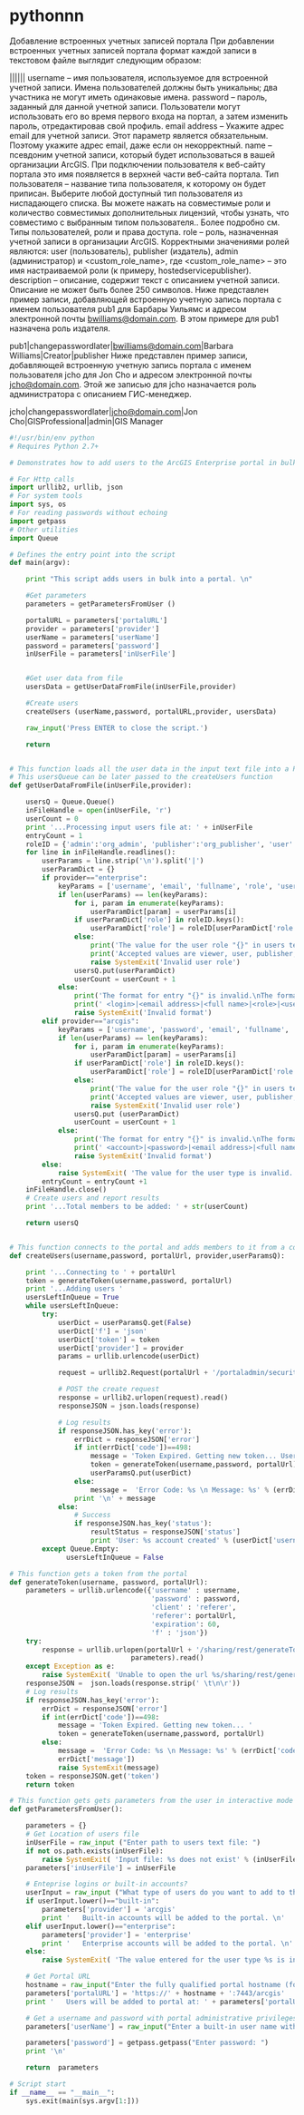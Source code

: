 # pythonnn
Добавление встроенных учетных записей портала
При добавлении встроенных учетных записей портала формат каждой записи в текстовом файле выглядит следующим образом:

<username>|<password>|<email address>|<name>|<user type>|<role>|<description>
username – имя пользователя, используемое для встроенной учетной записи. Имена пользователей должны быть уникальны; два участника не могут иметь одинаковые имена.
password – пароль, заданный для данной учетной записи. Пользователи могут использовать его во время первого входа на портал, а затем изменить пароль, отредактировав свой профиль.
email address – Укажите адрес email для учетной записи. Этот параметр является обязательным. Поэтому укажите адрес email, даже если он некорректный.
name – псевдоним учетной записи, который будет использоваться в вашей организации ArcGIS. При подключении пользователя к веб-сайту портала это имя появляется в верхней части веб-сайта портала.
Тип пользователя – название типа пользователя, к которому он будет приписан. Выберите любой доступный тип пользователя из ниспадающего списка. Вы можете нажать на совместимые роли и количество совместимых дополнительных лицензий, чтобы узнать, что совместимо с выбранным типом пользователя.. Более подробно см. Типы пользователей, роли и права доступа.
role – роль, назначенная учетной записи в организации ArcGIS. Корректными значениями ролей являются: user (пользователь), publisher (издатель), admin (администратор) и <custom_role_name>, где <custom_role_name> – это имя настраиваемой роли (к примеру, hostedservicepublisher).
description – описание, содержит текст с описанием учетной записи. Описание не может быть более 250 символов.
Ниже представлен пример записи, добавляющей встроенную учетную запись портала с именем пользователя pub1 для Барбары Уильямс и адресом электронной почты bwilliams@domain.com. В этом примере для pub1 назначена роль издателя.

pub1|changepasswordlater|bwilliams@domain.com|Barbara Williams|Creator|publisher
Ниже представлен пример записи, добавляющей встроенную учетную запись портала с именем пользователя jcho для Jon Cho и адресом электронной почты jcho@domain.com. Этой же записью для jcho назначается роль администратора с описанием ГИС-менеджер.

jcho|changepasswordlater|jcho@domain.com|Jon Cho|GISProfessional|admin|GIS Manager 

```python
#!/usr/bin/env python
# Requires Python 2.7+

# Demonstrates how to add users to the ArcGIS Enterprise portal in bulk

# For Http calls
import urllib2, urllib, json
# For system tools
import sys, os
# For reading passwords without echoing
import getpass
# Other utilities
import Queue

# Defines the entry point into the script
def main(argv):

    print "This script adds users in bulk into a portal. \n"

    #Get parameters
    parameters = getParametersFromUser ()

    portalURL = parameters['portalURL']
    provider = parameters['provider']
    userName = parameters['userName']
    password = parameters['password']
    inUserFile = parameters['inUserFile']


    #Get user data from file
    usersData = getUserDataFromFile(inUserFile,provider)

    #Create users
    createUsers (userName,password, portalURL,provider, usersData)

    raw_input('Press ENTER to close the script.')

    return


# This function loads all the user data in the input text file into a Python Queue.
# This usersQueue can be later passed to the createUsers function
def getUserDataFromFile(inUserFile,provider):

    usersQ = Queue.Queue()
    inFileHandle = open(inUserFile, 'r')
    userCount = 0
    print '...Processing input users file at: ' + inUserFile
    entryCount = 1
    roleID = {'admin':'org_admin', 'publisher':'org_publisher', 'user':'org_user', 'viewer':'iAAAAAAAAAAAAAAA'}
    for line in inFileHandle.readlines():
        userParams = line.strip('\n').split('|')
        userParamDict = {}
        if provider=="enterprise":
            keyParams = ['username', 'email', 'fullname', 'role', 'userLicenseTypeId', 'description', 'idpUsername', 'firstname', 'lastname']
            if len(userParams) == len(keyParams):
                for i, param in enumerate(keyParams):
                    userParamDict[param] = userParams[i]
                if userParamDict['role'] in roleID.keys():
                    userParamDict['role'] = roleID[userParamDict['role']]
                else:
                    print('The value for the user role "{}" in users text file is invalid.'.format(userParamDict['role']))
                    print('Accepted values are viewer, user, publisher, or admin.')
                    raise SystemExit('Invalid user role')
                usersQ.put(userParamDict)
                userCount = userCount + 1
            else:
                print('The format for entry "{}" is invalid.\nThe format for enterprise accounts is:'.format(line.strip('\n')))
                print(' <login>|<email address>|<full name>|<role>|<user type id>|<description>|<idp username>|<first name>|<last name>')
                raise SystemExit('Invalid format')
        elif provider=="arcgis":
            keyParams = ['username', 'password', 'email', 'fullname', 'role', 'userLicenseTypeId', 'description', 'firstname', 'lastname']
            if len(userParams) == len(keyParams):
                for i, param in enumerate(keyParams):
                    userParamDict[param] = userParams[i]
                if userParamDict['role'] in roleID.keys():
                    userParamDict['role'] = roleID[userParamDict['role']]
                else:
                    print('The value for the user role "{}" in users text file is invalid.'.format(userParamDict['role']))
                    print('Accepted values are viewer, user, publisher, or admin.')
                    raise SystemExit('Invalid user role')
                usersQ.put (userParamDict)
                userCount = userCount + 1
            else:
                print('The format for entry "{}" is invalid.\nThe format for built-in accounts is:'.format(line.strip('\n')))
                print(' <account>|<password>|<email address>|<full name>|<role>|<description>|<first name>|<last name>|<level>')
                raise SystemExit('Invalid format')
        else:
            raise SystemExit( 'The value for the user type is invalid. ')
        entryCount = entryCount +1
    inFileHandle.close()
    # Create users and report results
    print '...Total members to be added: ' + str(userCount)

    return usersQ


# This function connects to the portal and adds members to it from a collection
def createUsers(username,password, portalUrl, provider,userParamsQ):

    print '...Connecting to ' + portalUrl
    token = generateToken(username,password, portalUrl)
    print '...Adding users '
    usersLeftInQueue = True
    while usersLeftInQueue:
        try:
            userDict = userParamsQ.get(False)
            userDict['f'] = 'json'
            userDict['token'] = token
            userDict['provider'] = provider
            params = urllib.urlencode(userDict)

            request = urllib2.Request(portalUrl + '/portaladmin/security/users/createUser?',params, { 'Referer' : portalUrl })

            # POST the create request
            response = urllib2.urlopen(request).read()
            responseJSON = json.loads(response)

            # Log results
            if responseJSON.has_key('error'):
                errDict = responseJSON['error']
                if int(errDict['code'])==498:
                    message = 'Token Expired. Getting new token... Username: ' + userDict['username'] + ' will be added later'
                    token = generateToken(username,password, portalUrl)
                    userParamsQ.put(userDict)
                else:
                    message =  'Error Code: %s \n Message: %s' % (errDict['code'], errDict['message'])
                print '\n' + message
            else:
                # Success
                if responseJSON.has_key('status'):
                    resultStatus = responseJSON['status']
                    print 'User: %s account created' % (userDict['username'])
        except Queue.Empty:
              usersLeftInQueue = False

# This function gets a token from the portal
def generateToken(username, password, portalUrl):
    parameters = urllib.urlencode({'username' : username,
                                   'password' : password,
                                   'client' : 'referer',
                                   'referer': portalUrl,
                                   'expiration': 60,
                                   'f' : 'json'})
    try:
        response = urllib.urlopen(portalUrl + '/sharing/rest/generateToken?',
                              parameters).read()
    except Exception as e:
        raise SystemExit( 'Unable to open the url %s/sharing/rest/generateToken' % (portalUrl))
    responseJSON =  json.loads(response.strip(' \t\n\r'))
    # Log results
    if responseJSON.has_key('error'):
        errDict = responseJSON['error']
        if int(errDict['code'])==498:
            message = 'Token Expired. Getting new token... '
            token = generateToken(username,password, portalUrl)
        else:
            message =  'Error Code: %s \n Message: %s' % (errDict['code'],
            errDict['message'])
            raise SystemExit(message)
    token = responseJSON.get('token')
    return token

# This function gets gets parameters from the user in interactive mode
def getParametersFromUser():

    parameters = {}
    # Get Location of users file
    inUserFile = raw_input ("Enter path to users text file: ")
    if not os.path.exists(inUserFile):
        raise SystemExit( 'Input file: %s does not exist' % (inUserFile))
    parameters['inUserFile'] = inUserFile

    # Enteprise logins or built-in accounts?
    userInput = raw_input ("What type of users do you want to add to the portal?  Accepted values are built-in or enterprise: ")
    if userInput.lower()=="built-in":
        parameters['provider'] = 'arcgis'
        print '   Built-in accounts will be added to the portal. \n'
    elif userInput.lower()=="enterprise":
        parameters['provider'] = 'enterprise'
        print '   Enterprise accounts will be added to the portal. \n'
    else:
        raise SystemExit( 'The value entered for the user type %s is invalid.  Accepted values are built-in or enterprise. ' % (userInput))

    # Get Portal URL
    hostname = raw_input("Enter the fully qualified portal hostname (for example myportal.acme.com): ")
    parameters['portalURL'] = 'https://' + hostname + ':7443/arcgis'
    print '   Users will be added to portal at: ' + parameters['portalURL'] + '\n'

    # Get a username and password with portal administrative privileges
    parameters['userName'] = raw_input("Enter a built-in user name with portal administrative privileges: ")

    parameters['password'] = getpass.getpass("Enter password: ")
    print '\n'

    return  parameters

# Script start
if __name__ == "__main__":
    sys.exit(main(sys.argv[1:]))
```
